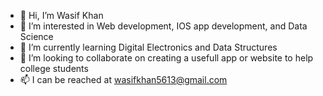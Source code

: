 - 👋 Hi, I’m Wasif Khan
- 👀 I’m interested in Web development, IOS app development, and Data Science
- 🌱 I’m currently learning Digital Electronics and Data Structures
- 💞️ I’m looking to collaborate on creating a usefull app or website to help college students
- 📫 I can be reached at wasifkhan5613@gmail.com

<!---
Wasif04/Wasif04 is a ✨ special ✨ repository because its `README.md` (this file) appears on your GitHub profile.
You can click the Preview link to take a look at your changes.
--->
